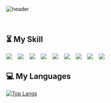 ![header](https://capsule-render.vercel.app/api?type=cylinder&color=auto&height=300&section=header&text=Loading%20Ssujimu&fontSize=90)

<br>

## :hourglass_flowing_sand: My Skill
<img src="https://img.shields.io/badge/Java-007396?style=for-the-badge&logo=openjdk&logoColor=white"/> &nbsp;&nbsp;
<img src="https://img.shields.io/badge/Javascript-F7DF1E?style=for-the-badge&logo=JavaScript&logoColor=white"/> &nbsp;&nbsp; 
<img src="https://img.shields.io/badge/CSS-1572B6?style=for-the-badge&logo=CSS3&logoColor=white"/> &nbsp;&nbsp; 
<img src="https://img.shields.io/badge/HTML-E34F26?style=for-the-badge&logo=HTML5&logoColor=white"/> &nbsp;&nbsp; 
<img src="https://img.shields.io/badge/MariaDB-003545?style=for-the-badge&logo=MariaDB&logoColor=white"/> &nbsp;&nbsp; 
<img src="https://img.shields.io/badge/AndroidStudio-3DDC84?style=for-the-badge&logo=Android&logoColor=white"/> &nbsp;&nbsp;
<img src="https://img.shields.io/badge/mongoDB-47A248?style=for-the-badge&logo=MongoDB&logoColor=white"> &nbsp;&nbsp;
<img src="https://img.shields.io/badge/react-61DAFB?style=for-the-badge&logo=react&logoColor=black"> &nbsp;&nbsp;
<img src="https://img.shields.io/badge/spring-6DB33F?style=for-the-badge&logo=spring&logoColor=white"> &nbsp;&nbsp;
<br>

## :computer: My Languages
[![Top Langs](https://github-readme-stats.vercel.app/api/top-langs/?username=Ssujimu&langs_count=8)](https://github.com/Ssujimu/github-readme-stats)
